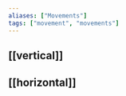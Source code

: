 ```yaml
---
aliases: ["Movements"]
tags: ["movement", "movements"]
---
```


## [[vertical]]

## [[horizontal]]

